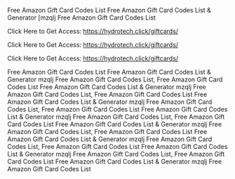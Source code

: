 Free Amazon Gift Card Codes List Free Amazon Gift Card Codes List & Generator [mzqlj Free Amazon Gift Card Codes List

Click Here to Get Access: https://hydrotech.click/giftcards/

Click Here to Get Access: https://hydrotech.click/giftcards/

Click Here to Get Access: https://hydrotech.click/giftcards/

Free Amazon Gift Card Codes List Free Amazon Gift Card Codes List & Generator mzqlj Free Amazon Gift Card Codes List, Free Amazon Gift Card Codes List Free Amazon Gift Card Codes List & Generator mzqlj Free Amazon Gift Card Codes List, Free Amazon Gift Card Codes List Free Amazon Gift Card Codes List & Generator mzqlj Free Amazon Gift Card Codes List, Free Amazon Gift Card Codes List Free Amazon Gift Card Codes List & Generator mzqlj Free Amazon Gift Card Codes List, Free Amazon Gift Card Codes List Free Amazon Gift Card Codes List & Generator mzqlj Free Amazon Gift Card Codes List, Free Amazon Gift Card Codes List Free Amazon Gift Card Codes List & Generator mzqlj Free Amazon Gift Card Codes List, Free Amazon Gift Card Codes List Free Amazon Gift Card Codes List & Generator mzqlj Free Amazon Gift Card Codes List, Free Amazon Gift Card Codes List Free Amazon Gift Card Codes List & Generator mzqlj Free Amazon Gift Card Codes List
